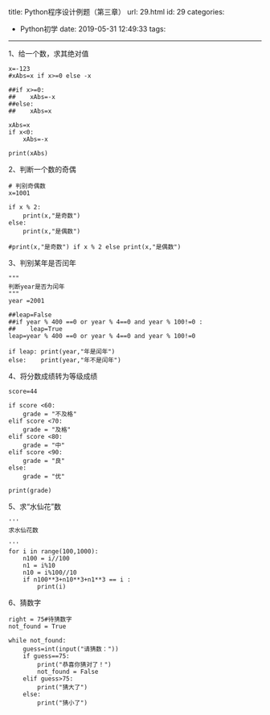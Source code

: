 title: Python程序设计例题（第三章）
url: 29.html
id: 29
categories:
  - Python初学
date: 2019-05-31 12:49:33
tags:
---
1、给一个数，求其绝对值

    
    x=-123
    #xAbs=x if x>=0 else -x
    
    ##if x>=0:
    ##    xAbs=-x
    ##else:
    ##    xAbs=x
    
    xAbs=x
    if x<0:
        xAbs=-x
    
    print(xAbs)
    
<!--more-->
2、判断一个数的奇偶

    # 判别奇偶数
    x=1001
    
    if x % 2:
        print(x,"是奇数")
    else:
        print(x,"是偶数")
    
    #print(x,"是奇数") if x % 2 else print(x,"是偶数")

3、判别某年是否闰年

    """
    判断year是否为闰年
    """
    year =2001
    
    ##leap=False
    ##if year % 400 ==0 or year % 4==0 and year % 100!=0 :
    ##    leap=True
    leap=year % 400 ==0 or year % 4==0 and year % 100!=0
    
    if leap: print(year,"年是闰年")
    else:    print(year,"年不是闰年")

4、将分数成绩转为等级成绩

    
    score=44
    
    if score <60:
        grade = "不及格"
    elif score <70:
        grade = "及格"
    elif score <80:
        grade = "中"
    elif score <90:
        grade = "良"
    else:
        grade = "优"
    
    print(grade)
    

5、求“水仙花”数

    '''
    求水仙花数
    
    '''
    for i in range(100,1000):
        n100 = i//100
        n1 = i%10
        n10 = i%100//10
        if n100**3+n10**3+n1**3 == i :
            print(i)
    

6、猜数字

    right = 75#待猜数字
    not_found = True
    
    while not_found:
        guess=int(input("请猜数："))
        if guess==75:
            print("恭喜你猜对了！")
            not_found = False
        elif guess>75:
            print("猜大了")
        else:
            print("猜小了")